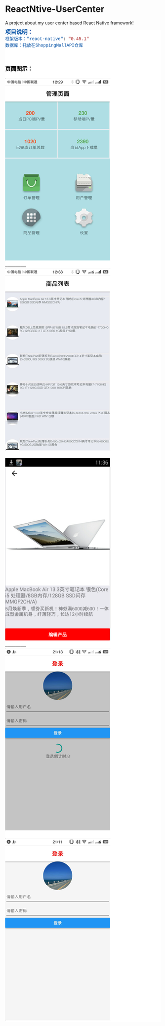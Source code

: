 # ReactNtive-UserCenter
A project about my user center based React Native framework!

<!--StartFragment--><div style="background-color: rgb(255, 255, 255); line-height: 19px;"><div style="font-family: Consolas, &quot;Courier New&quot;, monospace; white-space: pre;"><font color="#0451a5"><span style="font-size: 18px;"><b>项目说明：</b></span></font></div><div style="font-family: Consolas, &quot;Courier New&quot;, monospace; white-space: pre;"><span style="color: rgb(4, 81, 165);">框架版本："react-native"</span>: <span style="color: rgb(4, 81, 165); font-size: 18px;"><b class=""></b></span><span style="color: rgb(163, 21, 21);">"0.45.1"</span></div><div style=""><span style="font-family: Consolas, &quot;Courier New&quot;, monospace; white-space: pre; color: rgb(4, 81, 165);">数据库：托放在</span><font color="#0451a5" face="Consolas, Courier New, monospace"><span style="white-space: pre;">ShoppingMallAPI仓库</span></font></div><div style="font-family: Consolas, &quot;Courier New&quot;, monospace; white-space: pre;">
</div><div style="font-family: Consolas, &quot;Courier New&quot;, monospace; white-space: pre; color: rgb(0, 0, 0); font-size: 14px; font-weight: normal;"><span style="color: rgb(163, 21, 21);"><br /></span></div><span style="font-family: Consolas, &quot;Courier New&quot;, monospace; white-space: pre; color: rgb(0, 0, 0); font-size: 18px; font-weight: normal;"><b>页面图示：</b></span>

<div style="font-family: Consolas, &quot;Courier New&quot;, monospace; white-space: pre; color: rgb(0, 0, 0); font-size: 14px; font-weight: normal;">
<img src="https://github.com/barcaYY/ReactNtive-UserCenter/blob/master/app/assets/img/main.jpg" width='340' height='590'/>
________
<img src="https://github.com/barcaYY/ReactNtive-UserCenter/blob/master/app/assets/img/productList.jpg" width='340' height='590'/>

<img src="https://github.com/barcaYY/ReactNtive-UserCenter/blob/master/app/assets/img/detail.png" width='340' height='590'/>
________
<img src="https://github.com/barcaYY/ReactNtive-UserCenter/blob/master/app/assets/img/2_login.jpg" width='340' height='590'/>

<img src="https://github.com/barcaYY/ReactNtive-UserCenter/blob/master/app/assets/img/1_login.jpg" width='340' height='590'/>
</div>
</div><!--EndFragment-->
